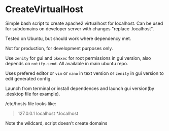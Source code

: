 # CreateVirtualHost
Simple bash script to create apache2 virtualhost for localhost. Can be used for subdomains on developer server with changes "replace .localhost".

Tested on Ubuntu, but should work where dependency met.

Not for production, for development purposes only.

Use `zenity` for gui and `pkexec` for root permissions in gui version, also depends on `notify-send`.
All available in main ubuntu repo.

Uses prefered editor or `vim` or `nano` in text version or `zenity` in gui version to edit generated config.

Launch from terminal or install dependences and launch gui version(by .desktop file for example).

/etc/hosts file looks like:
>127.0.0.1	localhost	*.localhost

Note the wildcard, script doesn't create domains
